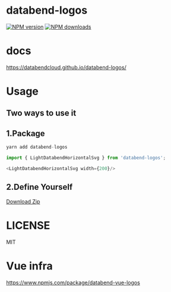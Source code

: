 # databend-logos

[![NPM version](https://img.shields.io/npm/v/databend-logos.svg?style=flat)](https://npmjs.org/package/databend-logos)
[![NPM downloads](http://img.shields.io/npm/dm/databend-logos.svg?style=flat)](https://npmjs.org/package/databend-logos)

# docs
https://databendcloud.github.io/databend-logos/

# Usage

## Two ways to use it

## 1.Package
```ts
yarn add databend-logos

import { LightDatabendHorizontalSvg } from 'databend-logos';

<LightDatabendHorizontalSvg width={200}/>

```

## 2.Define Yourself


<a href="https://databendcloud.github.io/databend-logos/components/all-assets">Download Zip</a>

# LICENSE

MIT

# Vue infra
https://www.npmjs.com/package/databend-vue-logos
